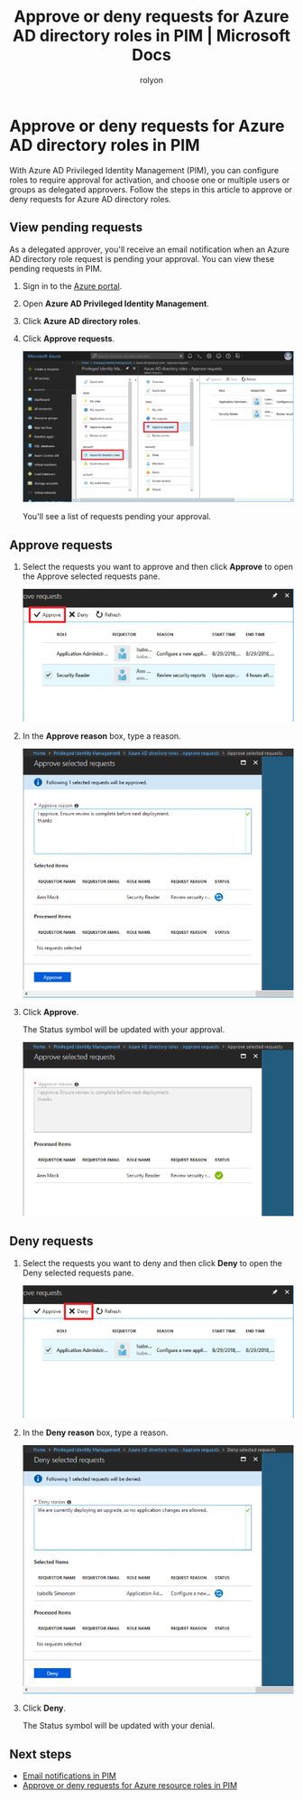 ﻿---
title: Approve or deny requests for Azure AD directory roles in PIM | Microsoft Docs
description: Learn how to approve or deny requests for Azure AD directory roles in Azure AD Privileged Identity Management (PIM).
services: active-directory
documentationcenter: ''
author: rolyon
manager: mtillman
editor: ''

ms.service: active-directory
ms.devlang: na
ms.topic: conceptual
ms.tgt_pltfrm: na
ms.workload: identity
ms.component: pim
ms.date: 08/29/2018
ms.author: rolyon
ms.custom: pim
---

# Approve or deny requests for Azure AD directory roles in PIM

With Azure AD Privileged Identity Management (PIM), you can configure roles to require approval for activation, and choose one or multiple users or groups as delegated approvers. Follow the steps in this article to approve or deny requests for Azure AD directory roles.

## View pending requests

As a delegated approver, you'll receive an email notification when an Azure AD directory role request is pending your approval. You can view these pending requests in PIM.

1. Sign in to the [Azure portal](https://portal.azure.com/).

1. Open **Azure AD Privileged Identity Management**.

1. Click **Azure AD directory roles**.

1. Click **Approve requests**.

    ![PIM Azure AD directory roles - Roles](./media/azure-ad-pim-approval-workflow/pim-directory-roles-approve-requests.png)

    You'll see a list of requests pending your approval.

## Approve requests

1. Select the requests you want to approve and then click **Approve** to open the Approve selected requests pane.

    ![PIM Approve requests list](./media/azure-ad-pim-approval-workflow/pim-approve-requests-list.png)

1. In the **Approve reason** box, type a reason.

    ![PIM Approve selected requests](./media/azure-ad-pim-approval-workflow/pim-approve-selected-requests.png)

1. Click **Approve**.

    The Status symbol will be updated with your approval.

    ![PIM Approve selected requests](./media/azure-ad-pim-approval-workflow/pim-approve-status.png)

## Deny requests

1. Select the requests you want to deny and then click **Deny** to open the Deny selected requests pane.

    ![PIM Approve requests list](./media/azure-ad-pim-approval-workflow/pim-deny-requests-list.png)

1. In the **Deny reason** box, type a reason.

    ![PIM Deny selected requests](./media/azure-ad-pim-approval-workflow/pim-deny-selected-requests.png)

1. Click **Deny**.

    The Status symbol will be updated with your denial.

## Next steps

- [Email notifications in PIM](pim-email-notifications.md)
- [Approve or deny requests for Azure resource roles in PIM](pim-resource-roles-approval-workflow.md)
